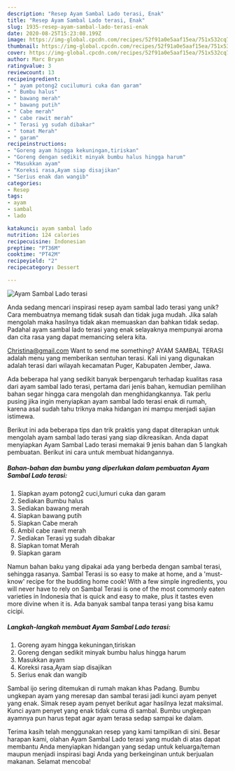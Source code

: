 ```yaml
---
description: "Resep Ayam Sambal Lado terasi, Enak"
title: "Resep Ayam Sambal Lado terasi, Enak"
slug: 1935-resep-ayam-sambal-lado-terasi-enak
date: 2020-08-25T15:23:08.199Z
image: https://img-global.cpcdn.com/recipes/52f91a0e5aaf15ea/751x532cq70/ayam-sambal-lado-terasi-foto-resep-utama.jpg
thumbnail: https://img-global.cpcdn.com/recipes/52f91a0e5aaf15ea/751x532cq70/ayam-sambal-lado-terasi-foto-resep-utama.jpg
cover: https://img-global.cpcdn.com/recipes/52f91a0e5aaf15ea/751x532cq70/ayam-sambal-lado-terasi-foto-resep-utama.jpg
author: Marc Bryan
ratingvalue: 3
reviewcount: 13
recipeingredient:
- " ayam potong2 cucilumuri cuka dan garam"
- " Bumbu halus"
- " bawang merah"
- " bawang putih"
- " Cabe merah"
- " cabe rawit merah"
- " Terasi yg sudah dibakar"
- " tomat Merah"
- " garam"
recipeinstructions:
- "Goreng ayam hingga kekuningan,tiriskan"
- "Goreng dengan sedikit minyak bumbu halus hingga harum"
- "Masukkan ayam"
- "Koreksi rasa,Ayam siap disajikan"
- "Serius enak dan wangib"
categories:
- Resep
tags:
- ayam
- sambal
- lado

katakunci: ayam sambal lado 
nutrition: 124 calories
recipecuisine: Indonesian
preptime: "PT36M"
cooktime: "PT42M"
recipeyield: "2"
recipecategory: Dessert

---
```



![Ayam Sambal Lado terasi](https://img-global.cpcdn.com/recipes/52f91a0e5aaf15ea/751x532cq70/ayam-sambal-lado-terasi-foto-resep-utama.jpg)

Anda sedang mencari inspirasi resep ayam sambal lado terasi yang unik? Cara membuatnya memang tidak susah dan tidak juga mudah. Jika salah mengolah maka hasilnya tidak akan memuaskan dan bahkan tidak sedap. Padahal ayam sambal lado terasi yang enak selayaknya mempunyai aroma dan cita rasa yang dapat memancing selera kita.

Christina@gmail.com Want to send me something? AYAM SAMBAL TERASI adalah menu yang memberikan sentuhan terasi. Kali ini yang digunakan adalah terasi dari wilayah kecamatan Puger, Kabupaten Jember, Jawa.

Ada beberapa hal yang sedikit banyak berpengaruh terhadap kualitas rasa dari ayam sambal lado terasi, pertama dari jenis bahan, kemudian pemilihan bahan segar hingga cara mengolah dan menghidangkannya. Tak perlu pusing jika ingin menyiapkan ayam sambal lado terasi enak di rumah, karena asal sudah tahu triknya maka hidangan ini mampu menjadi sajian istimewa.


Berikut ini ada beberapa tips dan trik praktis yang dapat diterapkan untuk mengolah ayam sambal lado terasi yang siap dikreasikan. Anda dapat menyiapkan Ayam Sambal Lado terasi memakai 9 jenis bahan dan 5 langkah pembuatan. Berikut ini cara untuk membuat hidangannya.

<!--inarticleads1-->

##### Bahan-bahan dan bumbu yang diperlukan dalam pembuatan Ayam Sambal Lado terasi:

1. Siapkan  ayam potong2 cuci,lumuri cuka dan garam
1. Sediakan  Bumbu halus
1. Sediakan  bawang merah
1. Siapkan  bawang putih
1. Siapkan  Cabe merah
1. Ambil  cabe rawit merah
1. Sediakan  Terasi yg sudah dibakar
1. Siapkan  tomat Merah
1. Siapkan  garam


Namun bahan baku yang dipakai ada yang berbeda dengan sambal terasi, sehingga rasanya. Sambal Terasi is so easy to make at home, and a &#39;must-know&#39; recipe for the budding home cook! With a few simple ingredients, you will never have to rely on Sambal Terasi is one of the most commonly eaten varieties in Indonesia that is quick and easy to make, plus it tastes even more divine when it is. Ada banyak sambal tanpa terasi yang bisa kamu cicipi. 

<!--inarticleads2-->

##### Langkah-langkah membuat Ayam Sambal Lado terasi:

1. Goreng ayam hingga kekuningan,tiriskan
1. Goreng dengan sedikit minyak bumbu halus hingga harum
1. Masukkan ayam
1. Koreksi rasa,Ayam siap disajikan
1. Serius enak dan wangib


Sambal ijo sering ditemukan di rumah makan khas Padang. Bumbu ungkepan ayam yang meresap dan sambal terasi jadi kunci ayam penyet yang enak. Simak resep ayam penyet berikut agar hasilnya lezat maksimal. Kunci ayam penyet yang enak tidak cuma di sambal. Bumbu ungkepan ayamnya pun harus tepat agar ayam terasa sedap sampai ke dalam. 

Terima kasih telah menggunakan resep yang kami tampilkan di sini. Besar harapan kami, olahan Ayam Sambal Lado terasi yang mudah di atas dapat membantu Anda menyiapkan hidangan yang sedap untuk keluarga/teman maupun menjadi inspirasi bagi Anda yang berkeinginan untuk berjualan makanan. Selamat mencoba!
